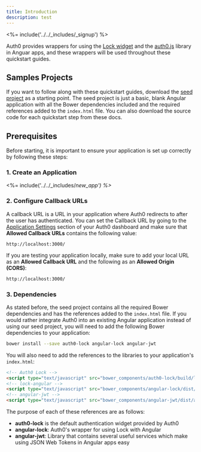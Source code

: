 ```yaml
---
title: Introduction
description: test
---
```




<%= include('../../_includes/_signup') %>

Auth0 provides wrappers for using the [Lock widget](https://auth0.com/lock) and the [auth0.js](https://github.com/auth0/auth0.js) library in Anguar apps, and these wrappers will be used throughout these quickstart guides.

## Samples Projects

If you want to follow along with these quickstart guides, download the [seed project](https://github.com/auth0-samples/auth0-angularjs-sample/tree/master/00-Starter-Seed) as a starting point. The seed project is just a basic, blank Angular application with all the Bower dependencies included and the required references added to the `index.html` file. You can also download the source code for each quickstart step from these docs.

## Prerequisites

Before starting, it is important to ensure your application is set up correctly by following these steps:

### 1. Create an Application

<%= include('../../_includes/_new_app') %>_

### 2. Configure Callback URLs

A callback URL is a URL in your application where Auth0 redirects to after the user has authenticated. You can set the Callback URL by going to the [Application Settings](${uiAppSettingsURL}) section of your Auth0 dashboard and make sure that **Allowed Callback URLs** contains the following value:

<pre><code>http://localhost:3000/</pre></code>

If you are testing your application locally, make sure to add your local URL as an **Allowed Callback URL** and the following as an **Allowed Origin (CORS)**:

```bash
http://localhost:3000/
```

### 3. Dependencies

As stated before, the seed project contains all the required Bower dependencies and has the references added to the `index.html` file. If you would rather integrate Auth0 into an existing Angular application instead of using our seed project, you will need to add the following Bower dependencies to your application:

```bash
bower install --save auth0-lock angular-lock angular-jwt
```

You will also need to add the references to the libraries to your application's `index.html`:

```html
<!-- Auth0 Lock -->
<script type="text/javascript" src="bower_components/auth0-lock/build/lock.js"></script>
<!-- lock-angular -->
<script type="text/javascript" src="bower_components/angular-lock/dist/angular-lock.js"></script>
<!-- angular-jwt -->
<script type="text/javascript" src="bower_components/angular-jwt/dist/angular-jwt.js"></script>
```

The purpose of each of these references are as follows:

 - **auth0-lock** is the default authentication widget provided by Auth0
 - **angular-lock**: Auth0's wrapper for using Lock with Angular
 - **angular-jwt**: Library that contains several useful services which make using JSON Web Tokens in Angular apps easy
